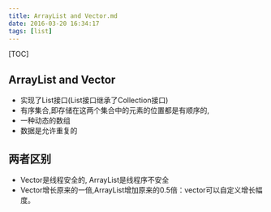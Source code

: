 ```yaml
---
title: ArrayList and Vector.md
date: 2016-03-20 16:34:17
tags: [list]
---
```


[TOC]

<!--more-->

## ArrayList and Vector

- 实现了List接口(List接口继承了Collection接口)
- 有序集合,即存储在这两个集合中的元素的位置都是有顺序的,
- 一种动态的数组
- 数据是允许重复的

## 两者区别

- Vector是线程安全的, ArrayList是线程序不安全
- Vector增长原来的一倍,ArrayList增加原来的0.5倍：vector可以自定义增长幅度。
